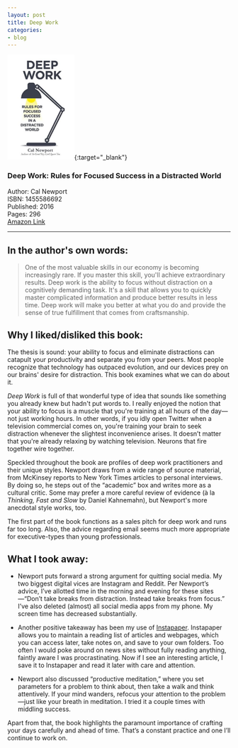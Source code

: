 ```yaml
---
layout: post
title: Deep Work
categories:
- blog
---
```


[<img src="/DeepWork.jpg" width="151" height="237">](https://www.amazon.com/gp/product/1455586692/ref=as_li_tl?ie=UTF8&camp=1789&creative=9325&creativeASIN=1455586692&linkCode=as2&tag=tmstsn-20&linkId=6b82383b1c145231bd32f6efdcac1465){:target="_blank"}  

### Deep Work: Rules for Focused Success in a Distracted World  
Author: Cal Newport  
ISBN: 1455586692  
Published: 2016  
Pages: 296  
<a target="_blank" href="https://www.amazon.com/gp/product/1455586692/ref=as_li_tl?ie=UTF8&camp=1789&creative=9325&creativeASIN=1455586692&linkCode=as2&tag=tmstsn-20&linkId=6b82383b1c145231bd32f6efdcac1465">Amazon Link</a><img src="//ir-na.amazon-adsystem.com/e/ir?t=tmstsn-20&l=am2&o=1&a=1455586692" width="1" height="1" border="0" alt="" style="border:none !important; margin:0px !important;" />  
    
---

## In the author's own words:

> One of the most valuable skills in our economy is becoming increasingly rare. If you master this skill, you'll achieve extraordinary results. Deep work is the ability to focus without distraction on a cognitively demanding task. It's a skill that allows you to quickly master complicated information and produce better results in less time. Deep work will make you better at what you do and provide the sense of true fulfillment that comes from craftsmanship.

## Why I liked/disliked this book:

The thesis is sound: your ability to focus and eliminate distractions can catapult your productivity and separate you from your peers. Most people recognize that technology has outpaced evolution, and our devices prey on our brains' desire for distraction. This book examines what we can do about it.

*Deep Work* is full of that wonderful type of idea that sounds like something you already knew but hadn't put words to. I really enjoyed the notion that your ability to focus is a muscle that you're training at all hours of the day—not just working hours. In other words, if you idly open Twitter when a television commercial comes on, you're training your brain to seek distraction whenever the slightest inconvenience arises. It doesn’t matter that you're already relaxing by watching television. Neurons that fire together wire together.

Speckled throughout the book are profiles of deep work practitioners and their unique styles. Newport draws from a wide range of source material, from McKinsey reports to New York Times articles to personal interviews. By doing so, he steps out of the “academic” box and writes more as a cultural critic. Some may prefer a more careful review of evidence (à la *Thinking, Fast and Slow* by Daniel Kahnemahn), but Newport's more anecdotal style works, too. 

The first part of the book functions as a sales pitch for deep work and runs far too long. Also, the advice regarding email seems much more appropriate for executive-types than young professionals.

## What I took away:

* Newport puts forward a strong argument for quitting social media. My two biggest digital vices are Instagram and Reddit. Per Newport’s advice, I’ve allotted time in the morning and evening for these sites—“Don’t take breaks from distraction. Instead take breaks from focus.” I’ve also deleted (almost) all social media apps from my phone. My screen time has decreased substantially.

* Another positive takeaway has been my use of [Instapaper](https://www.instapaper.com/). Instapaper allows you to maintain a reading list of articles and webpages, which you can access later, take notes on, and save to your own folders. Too often I would poke around on news sites without fully reading anything, faintly aware I was procrastinating. Now if I see an interesting article, I save it to Instapaper and read it later with care and attention.

* Newport also discussed “productive meditation,” where you set parameters for a problem to think about, then take a walk and think attentively. If your mind wanders, refocus your attention to the problem—just like your breath in meditation. I tried it a couple times with middling success.

Apart from that, the book highlights the paramount importance of crafting your days carefully and ahead of time. That’s a constant practice and one I’ll continue to work on.
